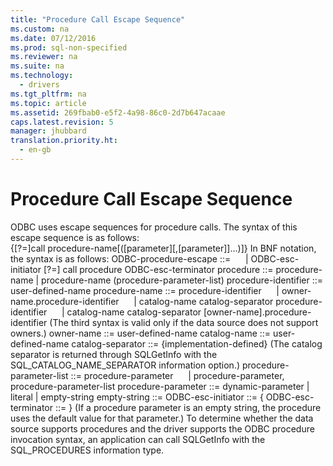 ```yaml
---
title: "Procedure Call Escape Sequence"
ms.custom: na
ms.date: 07/12/2016
ms.prod: sql-non-specified
ms.reviewer: na
ms.suite: na
ms.technology: 
  - drivers
ms.tgt_pltfrm: na
ms.topic: article
ms.assetid: 269fbab0-e5f2-4a98-86c0-2d7b647acaae
caps.latest.revision: 5
manager: jhubbard
translation.priority.ht: 
  - en-gb
---
```

# Procedure Call Escape Sequence
<?xml version="1.0" encoding="utf-8"?>
<developerReferenceWithoutSyntaxDocument xmlns="http://ddue.schemas.microsoft.com/authoring/2003/5" xmlns:xlink="http://www.w3.org/1999/xlink" xmlns:xsi="http://www.w3.org/2001/XMLSchema-instance" xsi:schemaLocation="http://ddue.schemas.microsoft.com/authoring/2003/5 http://dduestorage.blob.core.windows.net/ddueschema/developer.xsd">
  <introduction>
    <para>ODBC uses escape sequences for procedure calls. The syntax of this escape sequence is as follows: </para>
  </introduction>
  <section>
    <content>
      <para>
        <legacyBold>{</legacyBold>[?=]<legacyBold>call</legacyBold> <legacyItalic>procedure-name</legacyItalic>[<legacyBold>(</legacyBold>[<legacyItalic>parameter</legacyItalic>][,[<legacyItalic>parameter</legacyItalic>]]...<legacyBold>)</legacyBold>]<legacyBold>}</legacyBold></para>
      <para>In BNF notation, the syntax is as follows:</para>
      <para>
        <legacyItalic>ODBC-procedure-escape</legacyItalic> ::= </para>
      <para>     | <legacyItalic>ODBC-esc-initiator</legacyItalic> [?=] call <legacyItalic>procedure ODBC-esc-terminator</legacyItalic></para>
      <para>
        <legacyItalic>procedure</legacyItalic> ::= <legacyItalic>procedure-name</legacyItalic> | <legacyItalic>procedure-name</legacyItalic> (<legacyItalic>procedure-parameter-list</legacyItalic>)</para>
      <para>
        <legacyItalic>procedure-identifier</legacyItalic> ::= <legacyItalic>user-defined-name</legacyItalic></para>
      <para>
        <legacyItalic>procedure-name</legacyItalic> ::= <legacyItalic>procedure-identifier</legacyItalic> </para>
      <para>     | <legacyItalic>owner-name</legacyItalic>.<legacyItalic>procedure-identifier</legacyItalic> </para>
      <para>     | <legacyItalic>catalog-name catalog-separator</legacyItalic> <legacyItalic>procedure-identifier</legacyItalic> </para>
      <para>     | <legacyItalic>catalog-name catalog-separator</legacyItalic> [<legacyItalic>owner-name</legacyItalic>].<legacyItalic>procedure-identifier</legacyItalic> </para>
      <para>(The third syntax is valid only if the data source does not support owners.)</para>
      <para>
        <legacyItalic>owner-name</legacyItalic> ::= <legacyItalic>user-defined-name</legacyItalic></para>
      <para>
        <legacyItalic>catalog-name</legacyItalic> ::= <legacyItalic>user-defined-name</legacyItalic></para>
      <para>
        <legacyItalic>catalog-separator</legacyItalic> ::= {<legacyItalic>implementation-defined</legacyItalic>} </para>
      <para>(The catalog separator is returned through <legacyBold>SQLGetInfo </legacyBold>with the SQL_CATALOG_NAME_SEPARATOR information option.)</para>
      <para>
        <legacyItalic>procedure-parameter-list</legacyItalic> ::= <legacyItalic>procedure-parameter</legacyItalic> </para>
      <para>     | <legacyItalic>procedure-parameter</legacyItalic>, <legacyItalic>procedure-parameter-list</legacyItalic></para>
      <para>
        <legacyItalic>procedure-parameter</legacyItalic> ::= <legacyItalic>dynamic-parameter</legacyItalic> | <legacyItalic>literal</legacyItalic> | <legacyItalic>empty-string</legacyItalic></para>
      <para>
        <legacyItalic>empty-string </legacyItalic>::= </para>
      <para>
        <legacyItalic>ODBC-esc-initiator </legacyItalic>::= {</para>
      <para>
        <legacyItalic>ODBC-esc-terminator </legacyItalic>::= } </para>
      <para>(If a procedure parameter is an empty string, the procedure uses the default value for that parameter.)</para>
      <para>To determine whether the data source supports procedures and the driver supports the ODBC procedure invocation syntax, an application can call <legacyBold>SQLGetInfo</legacyBold> with the SQL_PROCEDURES information type.</para>
    </content>
  </section>
  <relatedTopics />
</developerReferenceWithoutSyntaxDocument>
